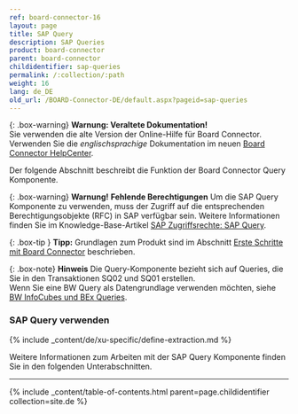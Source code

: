 ```yaml
---
ref: board-connector-16
layout: page
title: SAP Query
description: SAP Queries
product: board-connector
parent: board-connector
childidentifier: sap-queries
permalink: /:collection/:path
weight: 16
lang: de_DE
old_url: /BOARD-Connector-DE/default.aspx?pageid=sap-queries
---
```


{: .box-warning}
**Warnung: Veraltete Dokumentation!** <br>
Sie verwenden die alte Version der Online-Hilfe für Board Connector.<br>
Verwenden Sie die *englischsprachige* Dokumentation im neuen [Board Connector HelpCenter](https://helpcenter.theobald-software.com/board-connector/documentation/introduction/).

Der folgende Abschnitt beschreibt die Funktion der Board Connector Query Komponente. 

{: .box-warning}
**Warnung!** **Fehlende Berechtigungen**
Um die SAP Query Komponente zu verwenden, muss der Zugriff auf die entsprechenden Berechtigungsobjekte (RFC) in SAP verfügbar sein. 
Weitere Informationen finden Sie im Knowledge-Base-Artikel [SAP Zugriffsrechte: SAP Query](https://kb.theobald-software.com/sap/authority-objects-sap-user-rights#sap-query).

{: .box-tip }
**Tipp:** Grundlagen zum Produkt sind im Abschnitt [Erste Schritte mit Board Connector](./erste-schritte) beschrieben.

{: .box-note}
**Hinweis** Die Query-Komponente bezieht sich auf Queries, die Sie in den Transaktionen SQ02 und SQ01 erstellen. <br>
Wenn Sie eine BW Query als Datengrundlage verwenden möchten, siehe [BW InfoCubes und BEx Queries](./bw-infocube-und-bex-queries).

### SAP Query verwenden
{% include _content/de/xu-specific/define-extraction.md %}

Weitere Informationen zum Arbeiten mit der SAP Query Komponente finden Sie in den folgenden Unterabschnitten.

---

{% include _content/table-of-contents.html parent=page.childidentifier collection=site.de %}
